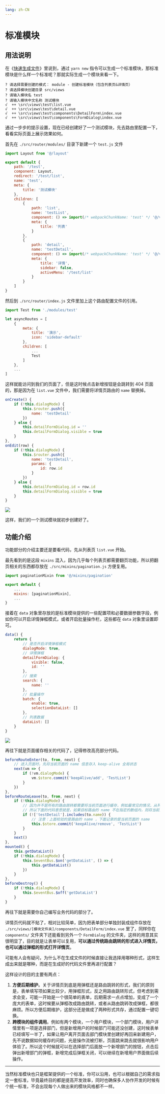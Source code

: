 ```yaml
---
lang: zh-CN
---
```


# 标准模块

## 用法说明

在《[快速生成文件](plop)》里说到，通过 `yarn new` 指令可以生成一个标准模块，那标准模块是什么样一个标准呢？那就实际生成一个模块来看一下。

```
? 请选择需要创建的模式： module - 创建标准模块（包含列表页&详情页）
? 请选择模块创建目录 src/views
? 请输入模块名 test
? 请输入模块中文名称 测试模块
√  ++ \src\views\test\list.vue
√  ++ \src\views\test\detail.vue
√  ++ \src\views\test\components\DetailForm\index.vue
√  ++ \src\views\test\components\FormDialog\index.vue
```

通过一步步的提示设置，现在已经创建好了一个测试模块，先去路由里配置一下，看看实际页面上展示效果如何。

首先在 `./src/router/modules/` 目录下新建一个 `test.js` 文件

```js
import Layout from '@/layout'

export default {
    path: '/test',
    component: Layout,
    redirect: '/test/list',
    name: 'test',
    meta: {
        title: '测试模块'
    },
    children: [
        {
            path: 'list',
            name: 'testList',
            component: () => import(/* webpackChunkName: 'test' */ '@/views/test/list'),
            meta: {
                title: '列表'
            }
        },
        {
            path: 'detail',
            name: 'testDetail',
            component: () => import(/* webpackChunkName: 'test' */ '@/views/test/detail'),
            meta: {
                title: '详情',
                sidebar: false,
                activeMenu: '/test/list'
            }
        }
    ]
}
```

然后到 `./src/router/index.js` 文件里加上这个路由配置文件的引用。

```js {1,11}
import Test from './modules/test'

let asyncRoutes = [
    {
        meta: {
            title: '演示',
            icon: 'sidebar-default'
        },
        children: [
            ...
            Test
        ]
    },
    ...
]
```

这样就能访问到我们的页面了，但是这时候点击新增按钮是会跳转到 404 页面的，那是因为在 `list.vue` 文件中，我们需要将详情页路由的 `name` 替换掉。

```js
onCreate() {
    if (!this.dialogMode) {
        this.$router.push({
            name: 'testDetail'
        })
    } else {
        this.detailFormDialog.id = ''
        this.detailFormDialog.visible = true
    }
},
onEdit(row) {
    if (!this.dialogMode) {
        this.$router.push({
            name: 'testDetail',
            params: {
                id: row.id
            }
        })
    } else {
        this.detailFormDialog.id = row.id
        this.detailFormDialog.visible = true
    }
}
```

![](/fantastic-admin/module1.gif)

这样，我们的一个测试模块就初步创建好了。

## 功能介绍

功能部分的介绍主要还是要看代码，先从列表页 `list.vue` 开始。

最先看到的是这段 `mixins` 混入，因为几乎每个列表页都需要翻页功能，所以把翻页相关的东西都存放在 `./src/mixins/pagination.js` 方便复用。

```js
import paginationMixin from '@/mixins/pagination'

export default {
    ...
    mixins: [paginationMixin],
    ...
}
```

接着在 `data` 对象里存放的是标准模块提供的一些配置项和必要数据参数字段，例如你可以开启详情弹框模式，或者开启批量操作栏，这些都在 `data` 对象里设置即可。

```js {4,16}
data() {
    return {
        // 是否开启详情弹框模式
        dialogMode: true,
        // 详情弹框
        detailFormDialog: {
            visible: false,
            id: ''
        },
        // 搜索
        search: {
            name: ''
        },
        // 批量操作
        batch: {
            enable: true,
            selectionDataList: []
        },
        // 列表数据
        dataList: []
    }
}
```

![](/fantastic-admin/module2.gif)

再往下就是页面缓存相关的代码了，记得修改高亮部分代码。

```js {13}
beforeRouteEnter(to, from, next) {
    // 进入页面时，先将当前页面的 name 信息存入 keep-alive 全局状态
    next(vm => {
        if (!vm.dialogMode) {
            vm.$store.commit('keepAlive/add', 'TestList')
        }
    })
},
beforeRouteLeave(to, from, next) {
    if (!this.dialogMode) {
        // 因为并不是所有的路由跳转都需要将当前页面进行缓存，例如最常见的情况，从列表页进入详情页，则需要将列表页缓存，而从列表页跳转到其它页面，则不需要将列表页缓存
        // 所以下面的代码意思就是，如果目标路由的 name 不在指定的数组内，则将当前页面的 name 从 keep-alive 中删除
        if (!['testDetail'].includes(to.name)) {
            // 注意：上面校验的是路由的 name ，下面记录的是当前页面的 name
            this.$store.commit('keepAlive/remove', 'TestList')
        }
    }
    next()
},
mounted() {
    this.getDataList()
    if (!this.dialogMode) {
        this.$eventBus.$on('getDataList', () => {
            this.getDataList()
        })
    }
},
beforeDestroy() {
    if (!this.dialogMode) {
        this.$eventBus.$off('getDataList')
    }
}
```

再往下就是需要你自己编写业务代码的部分了。

详情页代码就不贴了，相对比较简单，因为把表单部分单独封装成组件存放在 `./src/views/[模块文件夹]/components/DetailForm/index.vue` 里了，同样你在 `components/` 文件夹下还能看到另外一个 `FormDialog` 的文件夹，这样的用意其实很明显了，目的就是让表单可以复用，**可以通过传统路由跳转的形式进入详情页，也可以通过弹框的形式打开详情页**。

可能有人会有疑问，为什么不在生成文件的时候直接让我选择用哪种形式，这样生成出来就是哪种，而是在生成好的代码文件里再进行配置？

这样设计的目的主要有两点：

1. **方便后期维护**。关于详情页到底是用弹框还是路由跳转的形式，我们的原则是，表单填写项如果比较少，用弹框形式，反之用路由跳转形式，但考虑到需求会变，可能一开始是一个很简单的表单，后期需求一点点增加，变成了一个庞大的表单，这时候要从弹框改成路由跳转，或者从路由跳转改成弹框，都很麻烦。所以方便后期维护，这部分还是做成了两种形式共存，通过配置一键切换。
2. **跨模块的组件调用**。例如有两个模块，一个用户模块，一个部门模块，用户详情里有一项是选择部门，但是新增用户的时候部门可能还没创建，这时候表单已经填写一半了，如果让用户离开页面去部门模块里创建好再回来新建用户，先不说数据如何缓存的问题，光是操作流被打断，页面跳来跳去就很影响用户体验了。所以这个时候就可以在选择部门后面放一个新增部门的按钮，点击后弹出新增部门的弹框，新增完成后弹框关闭，可以继续在新增用户界面做后续操作。

---

当然标准模块也只是框架提供的一个标准，你可以沿用，也可以根据自己的需求指定一套标准，毕竟最终目的都是提高开发效率，同时也确保多人协作开发的时候有个统一标准，不会出现每个人做出来的模块风格都不一样。